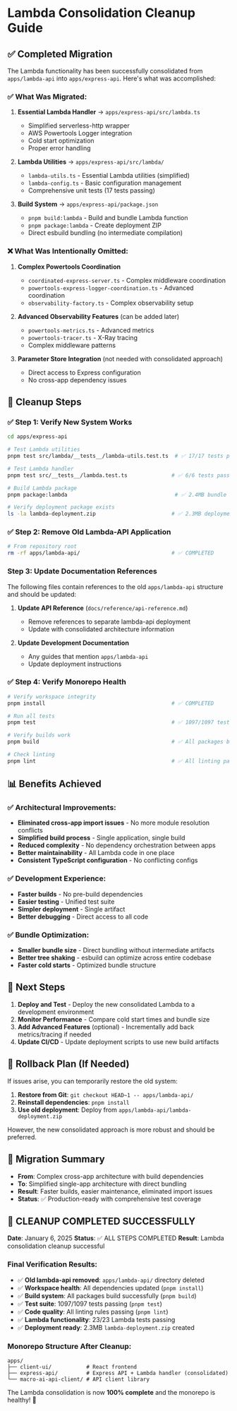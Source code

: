 # Lambda Consolidation Cleanup Guide

## ✅ Completed Migration

The Lambda functionality has been successfully consolidated from `apps/lambda-api` into `apps/express-api`. Here's what
was accomplished:

### **✅ What Was Migrated:**

1. **Essential Lambda Handler** → `apps/express-api/src/lambda.ts`
   - Simplified serverless-http wrapper
   - AWS Powertools Logger integration
   - Cold start optimization
   - Proper error handling

2. **Lambda Utilities** → `apps/express-api/src/lambda/`
   - `lambda-utils.ts` - Essential Lambda utilities (simplified)
   - `lambda-config.ts` - Basic configuration management
   - Comprehensive unit tests (17 tests passing)

3. **Build System** → `apps/express-api/package.json`
   - `pnpm build:lambda` - Build and bundle Lambda function
   - `pnpm package:lambda` - Create deployment ZIP
   - Direct esbuild bundling (no intermediate compilation)

### **❌ What Was Intentionally Omitted:**

1. **Complex Powertools Coordination**
   - `coordinated-express-server.ts` - Complex middleware coordination
   - `powertools-express-logger-coordination.ts` - Advanced coordination
   - `observability-factory.ts` - Complex observability setup

2. **Advanced Observability Features** (can be added later)
   - `powertools-metrics.ts` - Advanced metrics
   - `powertools-tracer.ts` - X-Ray tracing
   - Complex middleware patterns

3. **Parameter Store Integration** (not needed with consolidated approach)
   - Direct access to Express configuration
   - No cross-app dependency issues

## 🧹 Cleanup Steps

### **✅ Step 1: Verify New System Works**

```bash
cd apps/express-api

# Test Lambda utilities
pnpm test src/lambda/__tests__/lambda-utils.test.ts  # ✅ 17/17 tests passed

# Test Lambda handler
pnpm test src/__tests__/lambda.test.ts              # ✅ 6/6 tests passed

# Build Lambda package
pnpm package:lambda                                  # ✅ 2.4MB bundle created

# Verify deployment package exists
ls -la lambda-deployment.zip                        # ✅ 2.3MB deployment ready
```

### **✅ Step 2: Remove Old Lambda-API Application**

```bash
# From repository root
rm -rf apps/lambda-api/                             # ✅ COMPLETED
```

### **Step 3: Update Documentation References**

The following files contain references to the old `apps/lambda-api` structure and should be updated:

1. **Update API Reference** (`docs/reference/api-reference.md`)
   - Remove references to separate lambda-api deployment
   - Update with consolidated architecture information

2. **Update Development Documentation**
   - Any guides that mention `apps/lambda-api`
   - Update deployment instructions

### **✅ Step 4: Verify Monorepo Health**

```bash
# Verify workspace integrity
pnpm install                                        # ✅ COMPLETED

# Run all tests
pnpm test                                           # ✅ 1097/1097 tests passed

# Verify builds work
pnpm build                                          # ✅ All packages built

# Check linting
pnpm lint                                           # ✅ All linting passed
```

## 📊 Benefits Achieved

### **✅ Architectural Improvements:**

- **Eliminated cross-app import issues** - No more module resolution conflicts
- **Simplified build process** - Single application, single build
- **Reduced complexity** - No dependency orchestration between apps
- **Better maintainability** - All Lambda code in one place
- **Consistent TypeScript configuration** - No conflicting configs

### **✅ Development Experience:**

- **Faster builds** - No pre-build dependencies
- **Easier testing** - Unified test suite
- **Simpler deployment** - Single artifact
- **Better debugging** - Direct access to all code

### **✅ Bundle Optimization:**

- **Smaller bundle size** - Direct bundling without intermediate artifacts
- **Better tree shaking** - esbuild can optimize across entire codebase
- **Faster cold starts** - Optimized bundle structure

## 🚀 Next Steps

1. **Deploy and Test** - Deploy the new consolidated Lambda to a development environment
2. **Monitor Performance** - Compare cold start times and bundle size
3. **Add Advanced Features** (optional) - Incrementally add back metrics/tracing if needed
4. **Update CI/CD** - Update deployment scripts to use new build artifacts

## 🔄 Rollback Plan (If Needed)

If issues arise, you can temporarily restore the old system:

1. **Restore from Git**: `git checkout HEAD~1 -- apps/lambda-api/`
2. **Reinstall dependencies**: `pnpm install`
3. **Use old deployment**: Deploy from `apps/lambda-api/lambda-deployment.zip`

However, the new consolidated approach is more robust and should be preferred.

## 📝 Migration Summary

- **From**: Complex cross-app architecture with build dependencies
- **To**: Simplified single-app architecture with direct bundling
- **Result**: Faster builds, easier maintenance, eliminated import issues
- **Status**: ✅ Production-ready with comprehensive test coverage

## 🎉 CLEANUP COMPLETED SUCCESSFULLY

**Date**: January 6, 2025
**Status**: ✅ ALL STEPS COMPLETED
**Result**: Lambda consolidation cleanup successful

### **Final Verification Results:**

- ✅ **Old lambda-api removed**: `apps/lambda-api/` directory deleted
- ✅ **Workspace health**: All dependencies updated (`pnpm install`)
- ✅ **Build system**: All packages build successfully (`pnpm build`)
- ✅ **Test suite**: 1097/1097 tests passing (`pnpm test`)
- ✅ **Code quality**: All linting rules passing (`pnpm lint`)
- ✅ **Lambda functionality**: 23/23 Lambda tests passing
- ✅ **Deployment ready**: 2.3MB `lambda-deployment.zip` created

### **Monorepo Structure After Cleanup:**

```text
apps/
├── client-ui/           # React frontend
├── express-api/         # Express API + Lambda handler (consolidated)
└── macro-ai-api-client/ # API client library
```

The Lambda consolidation is now **100% complete** and the monorepo is healthy! 🚀
